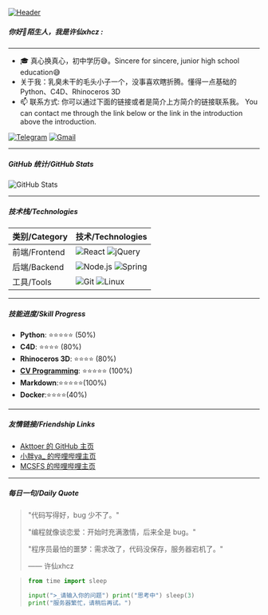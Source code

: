 [![Header](https://alist.akttoer.cn/d/xhcz763/20250214_220257.jpg?sign=B71HD0q8TzUw2pWjqwF2lXhkdXiGEjmYsQKuMhl6akg=:0)](http://www.coolapk.com/u/21190140)

##### 你好👋陌生人，我是许仙xhcz :
---

- 🎓 真心换真心，初中学历😅。Sincere for sincere, junior high school education😅
- 关于我：乳臭未干的毛头小子一个，没事喜欢瞎折腾。懂得一点基础的 Python、C4D、Rhinoceros 3D
- 📫 联系方式: 你可以通过下面的链接或者是简介上方简介的链接联系我。 You can contact me through the link below or the link in the introduction above the introduction.

[![Telegram](https://img.shields.io/badge/-TELEGRAM-2CA5E0?style=for-the-badge&logo=telegram&logoColor=white)](https://t.me/xhcz763)
[![Gmail](https://img.shields.io/badge/-GMAIL-D14836?style=for-the-badge&logo=gmail&logoColor=white)](mailto:xhcz763@mail.com)

---

##### GitHub 统计/GitHub Stats
![GitHub Stats](https://github-readme-stats.vercel.app/api?username=xhcz&show_icons=true&theme=radical)

---

##### 技术栈/Technologies
| 类别/Category | 技术/Technologies |
| ------------- | ----------------- |
| 前端/Frontend | ![React](https://img.shields.io/badge/-React-61DAFB?style=flat-square&logo=react&logoColor=white) ![jQuery](https://img.shields.io/badge/-jQuery-0769AD?style=flat-square&logo=jquery&logoColor=white) |
| 后端/Backend  | ![Node.js](https://img.shields.io/badge/-Node.js-339933?style=flat-square&logo=node.js&logoColor=white) ![Spring](https://img.shields.io/badge/-Spring-6DB33F?style=flat-square&logo=spring&logoColor=white) |
| 工具/Tools    | ![Git](https://img.shields.io/badge/-Git-F05032?style=flat-square&logo=git&logoColor=white) ![Linux](https://img.shields.io/badge/-Linux-FCC624?style=flat-square&logo=linux&logoColor=black) |

---

##### 技能进度/Skill Progress
- **Python**: ⭐⭐⭐⭐⭐ (50%)
- **C4D**: ⭐⭐⭐⭐ (80%)
- **Rhinoceros 3D**: ⭐⭐⭐⭐ (80%)
- **[CV Programming](# "面向 Ctrl-C Ctrl-V 编程")**: ⭐⭐⭐⭐⭐ (100%)
- **Markdown**:⭐⭐⭐⭐⭐(100%)
- **Docker**:⭐⭐⭐⭐(40%)

---

##### 友情链接/Friendship Links
- [Akttoer 的 GitHub 主页](https://github.com/Akttoer)
- [小胖ya_ 的哔哩哔哩主页](https://b23.tv/G5BNqdT)
- [MCSFS 的哔哩哔哩主页](https://b23.tv/ZesgtTm)

---

##### 每日一句/Daily Quote
> "代码写得好，bug 少不了。"
> 
> "编程就像谈恋爱：开始时充满激情，后来全是 bug。"
> 
> "程序员最怕的噩梦：需求改了，代码没保存，服务器宕机了。"
> 
> —— 许仙xhcz



> ```python 
> from time import sleep
>
> input(">_请输入你的问题") print("思考中") sleep(3)
> print("服务器繁忙，请稍后再试。")
> ```